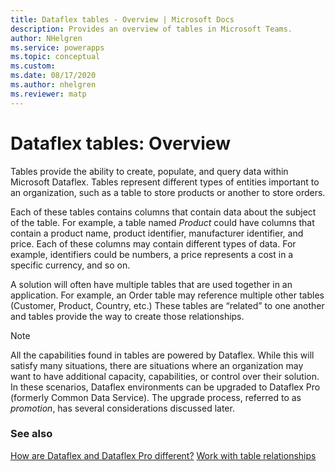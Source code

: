 ```yaml
---
title: Dataflex tables - Overview | Microsoft Docs
description: Provides an overview of tables in Microsoft Teams.
author: NHelgren
ms.service: powerapps
ms.topic: conceptual
ms.custom: 
ms.date: 08/17/2020
ms.author: nhelgren
ms.reviewer: matp
---
```

# Dataflex tables: Overview

Tables provide the ability to create, populate, and query data within Microsoft Dataflex. Tables represent different types of entities important to an organization, such as a table to store products or another to store orders.  

Each of these tables contains columns that contain data about the subject of the table. For example, a table named *Product* could have columns that contain a product name, product identifier, manufacturer identifier, and price. Each of these columns may contain different types of data. For example, identifiers could be numbers, a price represents a cost in a specific currency, and so on.

A solution will often have multiple tables that are used together in an application. For example, an Order table may reference multiple other tables (Customer, Product, Country, etc.)  These tables are “related” to one another and tables provide the way to create those relationships.

> [!NOTE]
> All the capabilities found in tables are powered by Dataflex. While this will satisfy many situations, there are situations where an organization may want to have additional capacity, capabilities, or control over their solution. In these scenarios, Dataflex environments can be upgraded to Dataflex Pro (formerly Common Data Service). The upgrade process, referred to as *promotion*, has several considerations discussed later. 

### See also
[How are Dataflex and Dataflex Pro different?](data-platform-compare.md)
[Work with table relationships](relationships-table.md)
